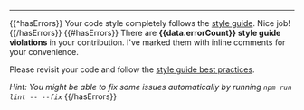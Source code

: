 ---

{{^hasErrors}}
Your code style completely follows the [style guide](https://github.com/danthareja/contribute-to-open-source/blob/master/CONTRIBUTING.md#style-guide). Nice job!
{{/hasErrors}}
{{#hasErrors}}
There are **{{data.errorCount}} style guide violations** in your contribution. I've marked them with inline comments for your convenience.

Please revisit your code and follow the [style guide best practices](https://github.com/danthareja/contribute-to-open-source/blob/master/CONTRIBUTING.md#style-guide).

_Hint: You might be able to fix some issues automatically by running `npm run lint -- --fix`_
{{/hasErrors}}
